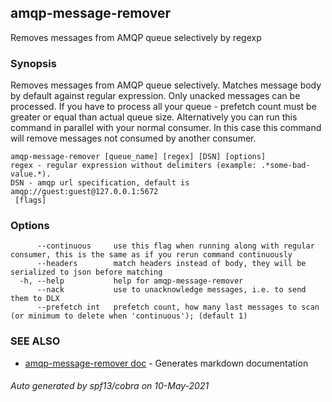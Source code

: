## amqp-message-remover

Removes messages from AMQP queue selectively by regexp

### Synopsis

Removes messages from AMQP queue selectively. Matches message body by default against regular expression.
Only unacked messages can be processed. 
If you have to process all your queue - prefetch count must be greater or equal than actual queue size.
Alternatively you can run this command in parallel with your normal consumer. In this case this command will remove
messages not consumed by another consumer.

```
amqp-message-remover [queue_name] [regex] [DSN] [options]
regex - regular expression without delimiters (example: .*some-bad-value.*).
DSN - amqp url specification, default is amqp://guest:guest@127.0.0.1:5672
 [flags]
```

### Options

```
      --continuous     use this flag when running along with regular consumer, this is the same as if you rerun command continuously
      --headers        match headers instead of body, they will be serialized to json before matching
  -h, --help           help for amqp-message-remover
      --nack           use to unacknowledge messages, i.e. to send them to DLX
      --prefetch int   prefetch count, how many last messages to scan (or minimum to delete when 'continuous'); (default 1)
```

### SEE ALSO

* [amqp-message-remover doc](amqp-message-remover_doc.md)	 - Generates markdown documentation

###### Auto generated by spf13/cobra on 10-May-2021
